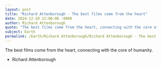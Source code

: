 ```yaml
---
layout: post
title: "Richard Attenborough - The best films come from the heart"
date: 2024-12-28 12:00:00 -0000
author: Richard Attenborough
quote: "The best films come from the heart, connecting with the core of humanity."
subject: Earth
permalink: /Earth/Richard Attenborough/Richard Attenborough - The best films come from the heart
---
```


The best films come from the heart, connecting with the core of humanity.

- Richard Attenborough
